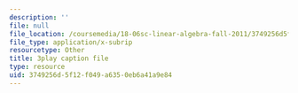 ```yaml
---
description: ''
file: null
file_location: /coursemedia/18-06sc-linear-algebra-fall-2011/3749256d5f12f049a6350eb6a41a9e84_VqP2tREMvt0.srt
file_type: application/x-subrip
resourcetype: Other
title: 3play caption file
type: resource
uid: 3749256d-5f12-f049-a635-0eb6a41a9e84
---
```

